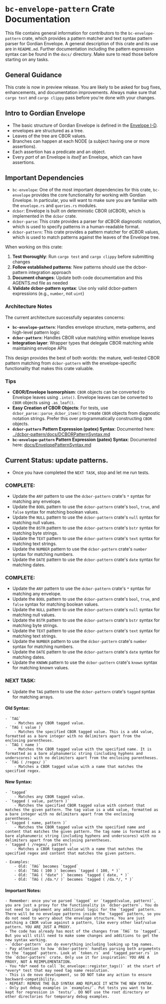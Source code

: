 # `bc-envelope-pattern` Crate Documentation

This file contains general information for contributors to the `bc-envelope-pattern` crate, which provides a pattern matcher and text syntax pattern parser for Gordian Envelope. A general description of this crate and its use are in `README.md`. Further documentation including the pattern expression syntax can be found in the `docs/` directory. Make sure to read those before starting on any tasks.

## General Guidance

This crate is now in preview release. You are likely to be asked for bug fixes, enhancements, and documentation improvements. Always make sure that `cargo test` and `cargo clippy` pass before you're done with your changes.

## Intro to Gordian Envelope

- The basic structure of Gordian Envelope is defined in the [Envelope I-D](https://datatracker.ietf.org/doc/draft-mcnally-envelope/).
- envelopes are structured as a tree.
- Leaves of the tree are CBOR values.
- Branches can happen at each NODE (a subject having one or more assertions).
- Each assertion has a predicate and an object.
- Every *part* of an Envelope is *itself* an Envelope, which can have assertions.

## Important Dependencies

- `bc-envelope`: One of the most important dependencies for this crate, `bc-envelope` provides the core functionality for working with Gordian Envelope. In particular, you will want to make sure you are familiar with the `envelope.rs` and `queries.rs` modules.
- `dcbor`: Envelope is built on deterministic CBOR (dCBOR), which is implemented in the `dcbor` crate.
- `dcbor-parse`: This crate provides a parser for dCBOR diagnostic notation, which is used to specify patterns in a human-readable format.
- `dcbor-pattern`: This crate provides a pattern matcher for dCBOR values, which is used to match patterns against the leaves of the Envelope tree.

When working on this crate:

1. **Test thoroughly**: Run `cargo test` and `cargo clippy` before submitting changes
2. **Follow established patterns**: New patterns should use the dcbor-pattern integration approach
3. **Document changes**: Update both code documentation and this AGENTS.md file as needed
4. **Validate dcbor-pattern syntax**: Use only valid dcbor-pattern expressions (e.g., `number`, not `uint`)

### Architecture Notes

The current architecture successfully separates concerns:
- **`bc-envelope-pattern`**: Handles envelope structure, meta-patterns, and high-level pattern logic
- **`dcbor-pattern`**: Handles CBOR value matching within envelope leaves
- **Integration layer**: Wrapper types that delegate CBOR matching while maintaining envelope APIs

This design provides the best of both worlds: the mature, well-tested CBOR pattern matching from `dcbor-pattern` with the envelope-specific functionality that makes this crate valuable.

### Tips

- **CBOR/Envelope Isomorphism**: `CBOR` objects can be converted to Envelope leaves using `.into()`. Envelope leaves can be converted to `CBOR` objects using `.as_leaf()`.
- **Easy Creation of CBOR Objects**: For tests, use `dcbor_parse::parse_dcbor_item()` to create `CBOR` objects from diagnostic notation strings. Prefer this over programmatically constructing `CBOR` objects.
- **`dcbor-pattern` Pattern Expression (patex) Syntax**: Documented here: [../dcbor-pattern/docs/DCBORPatternSyntax.md](../dcbor-pattern/docs/DCBORPatternSyntax.md)
- **`bc-envelope-pattern` Pattern Expression (patex) Syntax**: Documented here: [docs/EnvelopePatternSyntax.md](docs/EnvelopePatternSyntax.md)


## Current Status: update patterns.

- Once you have completed the `NEXT TASK`, stop and let me run tests.

### COMPLETE:

- Update the `ANY` pattern to use the `dcbor-pattern` crate's `*` syntax for matching any envelope.
- Update the `BOOL` pattern to use the `dcbor-pattern` crate's `bool`, `true`, and `false` syntax for matching boolean values.
- Update the `NULL` pattern to use the `dcbor-pattern` crate's `null` syntax for matching null values.
- Update the `BSTR` pattern to use the `dcbor-pattern` crate's `bstr` syntax for matching byte strings.
- Update the `TEXT` pattern to use the `dcbor-pattern` crate's `text` syntax for matching text strings.
- Update the `NUMBER` pattern to use the `dcbor-pattern` crate's `number` syntax for matching numbers.
- Update the `DATE` pattern to use the `dcbor-pattern` crate's `date` syntax for matching dates.

### COMPLETE:

- Update the `ANY` pattern to use the `dcbor-pattern` crate's `*` syntax for matching any envelope.
- Update the `BOOL` pattern to use the `dcbor-pattern` crate's `bool`, `true`, and `false` syntax for matching boolean values.
- Update the `NULL` pattern to use the `dcbor-pattern` crate's `null` syntax for matching null values.
- Update the `BSTR` pattern to use the `dcbor-pattern` crate's `bstr` syntax for matching byte strings.
- Update the `TEXT` pattern to use the `dcbor-pattern` crate's `text` syntax for matching text strings.
- Update the `NUMBER` pattern to use the `dcbor-pattern` crate's `number` syntax for matching numbers.
- Update the `DATE` pattern to use the `dcbor-pattern` crate's `date` syntax for matching dates.
- Update the `KNOWN` pattern to use the `dcbor-pattern` crate's `known` syntax for matching known values.

### NEXT TASK:

- Update the `TAG` pattern to use the `dcbor-pattern` crate's `tagged` syntax for matching arrays.

#### Old Syntax:

    - `TAG`
        - Matches any CBOR tagged value.
    - `TAG ( value )`
        - Matches the specified CBOR tagged value. This is a u64 value, formatted as a bare integer with no delimiters apart from the enclosing parentheses.
    - `TAG ( name )`
        - Matches the CBOR tagged value with the specified name. It is formatted as a bare alphanumeric string (including hyphens and underscores) with no delimiters apart from the enclosing parentheses.
    - `TAG ( /regex/ )`
        - Matches a CBOR tagged value with a name that matches the specified regex.

#### New Syntax:

    - `tagged`
        - Matches any CBOR tagged value.
    - `tagged ( value, pattern )`
        - Matches the specified CBOR tagged value with content that matches the given pattern. The tag value is a u64 value, formatted as a bare integer with no delimiters apart from the enclosing parentheses.
    - `tagged ( name, pattern )`
        - Matches the CBOR tagged value with the specified name and content that matches the given pattern. The tag name is formatted as a bare alphanumeric string (including hyphens and underscores) with no delimiters apart from the enclosing parentheses.
    - `tagged ( /regex/, pattern )`
        - Matches a CBOR tagged value with a name that matches the specified regex and content that matches the given pattern.

    - Examples:
        - Old: `TAG` becomes `tagged`
        - Old: `TAG ( 100 )` becomes `tagged ( 100, * )`
        - Old: `TAG ( "date" )` becomes `tagged ( date, * )`
        - Old: `TAG ( /da.*/ )` becomes `tagged ( /da.*/, * )`

#### Important Notes:

    - Remember: once you've parsed `tagged` or `tagged(value, pattern)`, you are just a proxy for the functionality in `dcbor-pattern`. You do not need to implement any additional logic for the `tagged` pattern. There will be no envelope patterns inside the `tagged` pattern, so you do not need to worry about the envelope structure. You are just matching a CBOR value against a pattern, like every other leaf/value pattern. YOU ARE JUST A PROXY.
    - The code has already has most of the changes from `TAG` to `tagged`. But you will still need to make some changes and additions to get the new syntax working.
    - `dcbor-pattern` can do everything including looking up tag names.
    - Pay attention to how `dcbor-pattern` handles parsing both argumetnts to the `tagged` pattern. Look at `token.rs` and `tagged_parser.rs` in the `dcbor-pattern` crate. Only use it for inspiration: YOU ARE A PROXY, NOT A REIMPLEMENTATION.
    - You *do* need to call `bc_envelope::register_tags()` at the start of *every* test that may need tag name resolution.
    - This is de novo development, so DO NOT take any action to ensure backward-compatibility.
    - REPEAT: REMOVE THE OLD SYNTAX AND REPLACE IT WITH THE NEW SYNTAX.
    - Only put debug examples in `examples/`. Put tests you want to be kept for regression in `tests/`. DO NOT use the root directory or other directories for temporary debug examples.

